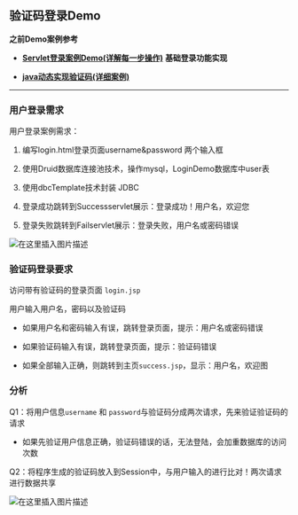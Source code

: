 ## 验证码登录Demo

**之前Demo案例参考**

- [**Servlet登录案例Demo(详解每一步操作)**](https://blog.csdn.net/weixin_43232955/article/details/104245163) **基础登录功能实现**

- [**java动态实现验证码(详细案例)**](https://blog.csdn.net/weixin_43232955/article/details/104290465)

---------------------------------------


### 用户登录需求

用户登录案例需求：

1. 编写login.html登录页面username&password 两个输入框

2. 使用Druid数据库连接池技术，操作mysql，LoginDemo数据库中user表

3. 使用dbcTemplate技术封装 JDBC

4. 登录成功跳转到Successservlet展示：登录成功！用户名，欢迎您

5. 登录失败跳转到Failservlet展示：登录失败，用户名或密码错误

![在这里插入图片描述](https://img-blog.csdnimg.cn/20200218162441962.png?x-oss-process=image/watermark,type_ZmFuZ3poZW5naGVpdGk,shadow_10,text_aHR0cHM6Ly9ibG9nLmNzZG4ubmV0L3dlaXhpbl80MzIzMjk1NQ==,size_16,color_FFFFFF,t_70)

### 验证码登录要求


访问带有验证码的登录页面 `login.jsp`

用户输入用户名，密码以及验证码

* 如果用户名和密码输入有误，跳转登录页面，提示：用户名或密码错误

* 如果验证码输入有误，跳转登录页面，提示：验证码错误

* 如果全部输入正确，则跳转到主页`success.jsp`，显示：用户名，欢迎图

### 分析

Q1：将用户信息`username` 和 `password`与验证码分成两次请求，先来验证验证码的请求

- 如果先验证用户信息正确，验证码错误的话，无法登陆，会加重数据库的访问次数

Q2：将程序生成的验证码放入到Session中，与用户输入的进行比对！两次请求进行数据共享

![在这里插入图片描述](https://img-blog.csdnimg.cn/20200218162240777.png?x-oss-process=image/watermark,type_ZmFuZ3poZW5naGVpdGk,shadow_10,text_aHR0cHM6Ly9ibG9nLmNzZG4ubmV0L3dlaXhpbl80MzIzMjk1NQ==,size_16,color_FFFFFF,t_70)

